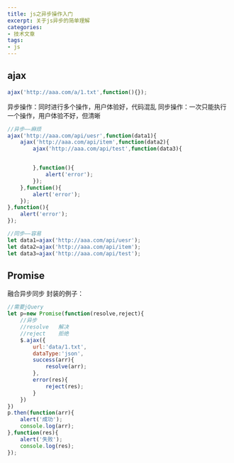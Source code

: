 ```yaml
---
title: js之异步操作入门
excerpt: 关于js异步的简单理解
categories:
- 技术文章
tags:
- js
---
```


## ajax
```javascript
ajax('http://aaa.com/a/1.txt',function(){});
```
异步操作：同时进行多个操作，用户体验好，代码混乱
同步操作：一次只能执行一个操作，用户体验不好，但清晰

```javascript
//异步——麻烦
ajax('http://aaa.com/api/uesr',function(data1){
    ajax('http://aaa.com/api/item',function(data2){
        ajax('http://aaa.com/api/test',function(data3){


        },function(){
            alert('error');
        });
    },function(){
        alert('error');
    });
},function(){
    alert('error');
});
```
```javascript
//同步——容易
let data1=ajax('http://aaa.com/api/uesr');
let data2=ajax('http://aaa.com/api/item');
let data3=ajax('http://aaa.com/api/test');
```

## Promise
融合异步同步
封装的例子：
```javascript
//需要jQuery
let p=new Promise(function(resolve,reject){
    //异步
    //resolve   解决
    //reject    拒绝
    $.ajax({
        url:'data/1.txt',
        dataType:'json',
        success(arr){
            resolve(arr);
        },
        error(res){
            reject(res);
        }
    })
})
p.then(function(arr){
    alert('成功');
    console.log(arr);
},function(res){
    alert('失败');
    console.log(res);
});
```

